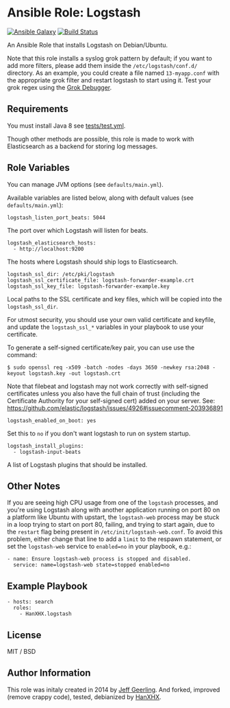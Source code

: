 Ansible Role: Logstash
======================

[![Ansible Galaxy](http://img.shields.io/badge/ansible--galaxy-HanXHX.logstash-blue.svg)](https://galaxy.ansible.com/HanXHX/logstash) [![Build Status](https://travis-ci.org/HanXHX/ansible-logstash.svg?branch=master)](https://travis-ci.org/HanXHX/ansible-logstash)

An Ansible Role that installs Logstash on Debian/Ubuntu.

Note that this role installs a syslog grok pattern by default; if you want to add more filters, please add them inside the `/etc/logstash/conf.d/` directory. As an example, you could create a file named `13-myapp.conf` with the appropriate grok filter and restart logstash to start using it. Test your grok regex using the [Grok Debugger](http://grokdebug.herokuapp.com/).

Requirements
------------

You must install Java 8 see [tests/test.yml](tests/test.yml).

Though other methods are possible, this role is made to work with Elasticsearch as a backend for storing log messages.

## Role Variables

You can manage JVM options (see `defaults/main.yml`).

Available variables are listed below, along with default values (see `defaults/main.yml`):

    logstash_listen_port_beats: 5044

The port over which Logstash will listen for beats.

    logstash_elasticsearch_hosts:
      - http://localhost:9200

The hosts where Logstash should ship logs to Elasticsearch.

    logstash_ssl_dir: /etc/pki/logstash
    logstash_ssl_certificate_file: logstash-forwarder-example.crt
    logstash_ssl_key_file: logstash-forwarder-example.key

Local paths to the SSL certificate and key files, which will be copied into the `logstash_ssl_dir`.

For utmost security, you should use your own valid certificate and keyfile, and update the `logstash_ssl_*` variables in your playbook to use your certificate.

To generate a self-signed certificate/key pair, you can use use the command:

    $ sudo openssl req -x509 -batch -nodes -days 3650 -newkey rsa:2048 -keyout logstash.key -out logstash.crt

Note that filebeat and logstash may not work correctly with self-signed certificates unless you also have the full chain of trust (including the Certificate Authority for your self-signed cert) added on your server. See: https://github.com/elastic/logstash/issues/4926#issuecomment-203936891

    logstash_enabled_on_boot: yes

Set this to `no` if you don't want logstash to run on system startup.

    logstash_install_plugins:
      - logstash-input-beats

A list of Logstash plugins that should be installed.

Other Notes
-----------

If you are seeing high CPU usage from one of the `logstash` processes, and you're using Logstash along with another application running on port 80 on a platform like Ubuntu with upstart, the `logstash-web` process may be stuck in a loop trying to start on port 80, failing, and trying to start again, due to the `restart` flag being present in `/etc/init/logstash-web.conf`. To avoid this problem, either change that line to add a `limit` to the respawn statement, or set the `logstash-web` service to `enabled=no` in your playbook, e.g.:

    - name: Ensure logstash-web process is stopped and disabled.
      service: name=logstash-web state=stopped enabled=no

Example Playbook
----------------

    - hosts: search
      roles:
        - HanXHX.logstash

License
-------

MIT / BSD

Author Information
------------------

This role was initaly created in 2014 by [Jeff Geerling](https://www.jeffgeerling.com/).
And forked, improved (remove crappy code), tested, debianized by [HanXHX](https://twitter.com/hanxhx_).
